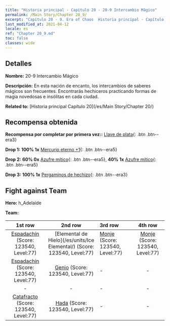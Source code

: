 ```yaml
---
title: "Historia principal - Capítulo 20 - 20-9 Intercambio Mágico"
permalink: /Main Story/Chapter 20_9/
excerpt: "Capítulo 20 - 9. Era of Chaos  Historia principal - Capítulo 20_9. 20-9 Intercambio Mágico"
last_modified_at: 2021-04-12
locale: es
ref: "Chapter 20_9.md"
toc: false
classes: wide
---
```


## Detalles

 **Nombre:** 20-9 Intercambio Mágico

 **Descripción:** En esta nación de encanto, los intercambios de saberes mágicos son frecuentes. Encontrarás hechiceros practicando formas de magia novedosas e insólitas en cada ciudad.

 **Related to:** [Historia principal Capítulo 20](/es/Main Story/Chapter 20/)

## Recompensa obtenida

 **Recompensa por completar por primera vez::** [Llave de plata](/es/Items/con_693/){: .btn .btn--era3}

 **Drop 1:** **100% 1x** [Mercurio eterno +1](/es/Items/mat_70/){: .btn .btn--era5}

 **Drop 2:** **60% 0x** [Azufre mítico](/es/Items/mat_64/){: .btn .btn--era5}, **40% 1x** [Azufre mítico](/es/Items/mat_64/){: .btn .btn--era5}

 **Drop 3:** **100% 1x** [Pergaminos de hechizo](/es/Items/con_694/){: .btn .btn--era3}


## Fight against Team
 **Hero:** h_Adelaide

 **Team:**


  | 1st row | 2nd row | 3rd row | 4th row |
  |:----:|:----:|:----|:----:|
  | [Espadachín](/es/units/Swordsman/) (Score: 123540, Level:77)  | [Elemental de Hielo](/es/units/Ice Elemental/) (Score: 123540, Level:77)  | [Monje](/es/units/Monk/) (Score: 123540, Level:77)  | [Monje](/es/units/Monk/) (Score: 123540, Level:77)  |
  | [Espadachín](/es/units/Swordsman/) (Score: 123540, Level:77)  | [Genio](/es/units/Genie/) (Score: 123540, Level:77)  | - | - |
  | - | - | - | - |
  | [Catafracto](/es/units/Cavalier/) (Score: 123540, Level:77)  | [Hada](/es/units/Sprite/) (Score: 123540, Level:77)  | - | - |


